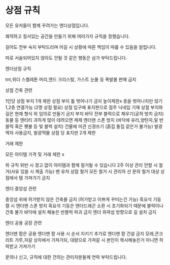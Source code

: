 # 상점 규칙

모든 유저들이 함께 꾸려가는 엔더상점입니다.

쾌적하고 질서있는 공간을 만들기 위해 여러가지 규칙을 정했습니다.

길어도 전부 숙지 부탁드리며 어길 시 상황에 따른 책임이 따를 수 있음을 알립니다.

따로 서술되어있지 않아도 안될 것 같은 행동은 삼가 부탁드립니다.

엔더상점 규칙

tnt,위더 스켈레톤 머리,엔드 크리스탈, 가스트 눈물 등 폭발물 판매 금지

상점 건축 관련

1인당 상점 부지 1개 제한 상점 부지 틀 벗어나기 금지 높이제한x 층을 벗어나지만 않기 1,2층 연결가능 (2명 상점 필요) 상점 입구에 표지판으로 점주 닉네임 기재 상점 부지와 길은 현재 형식 외 임의로 만들기 금지 부지 바닥 전부 블럭으로 채우기(공허 방치 금지) 동물 등 엔티티 과하게 많이 데려오면 제제 엔더맨 스폰 방지 (바닥에 유리,양탄자,밑 반블럭 혹은 횃불 등 빛 블럭 설치) 건물에 미관 신경쓰기 (흙집 돌집 같은거 불가능) 발광액자 사용금지, 발광먹물 상점 당 표지판 2개 제한

거래 제한

모든 아이템 가격 및 거래 제한 x

위 규칙 위반 시 경고 없이 아이템과 함께 철거될 수 있습니다 2주 이상 관리 안할 시 철거(사유 있을 시 제출 가능) 벤 유저 상점 철거 모든 철거 시 관리자 선 문의 철거 대상 상점에서 템 가져가기 금지

엔더 중앙섬 관련

중앙섬 위에 허가받지 않은 건축물 금지 (허가받고 이쁘게 꾸미는건 가능) 흑요석 기둥 캘 시 엔더맨 스폰 방지 흑요석 기둥은 엔더드래곤 소환 시 초기화되기 때문에 블럭이나 건축 불가 바닥에 설치 해놓은 반블럭 파괴 금지 엔더 외곽섬 방향으로 길 설치 금지

엔더 공용 공장 관련

엔더맨 팜은 공용 엔더맨 팜 사용 시 순서 지키기 추가로 엔더맨 팜 건설 금지 모래,콘크리트 가루,자갈 상자에서 가져가되, 대량으로 가져갈 시 본인이 복사해놓은거 아니면 허락받고 가져가기

문의나 신고, 규칙에 대한 건의는 관리자분들께 연락 부탁드립니다.
